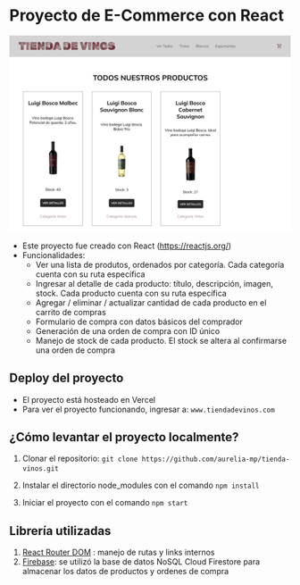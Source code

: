 # Proyecto de E-Commerce con React

![](/public/img/demo-screenshot.png)

+ Este proyecto fue creado con React (https://reactjs.org/)
+ Funcionalidades:
    + Ver una lista de produtos, ordenados por categoría. Cada categoría cuenta con su ruta específica
    + Ingresar al detalle de cada producto: título, descripción, imagen, stock. Cada producto cuenta con su ruta específica
    + Agregar / eliminar / actualizar cantidad de cada producto en el carrito de compras
    + Formulario de compra con datos básicos del comprador
    + Generación de una orden de compra con ID único
    + Manejo de stock de cada producto. El stock se altera al confirmarse una orden de compra

##  Deploy del proyecto

- El proyecto está hosteado en Vercel
- Para ver el proyecto funcionando, ingresar a: `www.tiendadevinos.com`

## ¿Cómo levantar el proyecto localmente?

1. Clonar el repositorio: `git clone https://github.com/aurelia-mp/tienda-vinos.git`

2. Instalar el directorio node_modules con el comando `npm install`

3. Iniciar el proyecto con el comando `npm start`

## Librería utilizadas

1. [React Router DOM](https://reactrouter.com/en/main) : manejo de rutas y links internos
2. [Firebase](https://firebase.google.com/): se utilizó la base de datos NoSQL Cloud Firestore para almacenar los datos de productos y ordenes de compra


